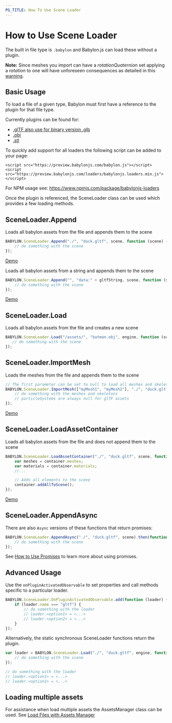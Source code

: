 ```yaml
---
PG_TITLE: How To Use Scene Loader
---
```


# How to Use Scene Loader

The built in file type is `.babylon` and Babylon.js can load these without a plugin.

**Note:** Since meshes you import can have a _rotationQuaternion_ set applying a _rotation_ to one will have unforeseen consequences as detailed in this [warning](/resources/rotation_conventions#warning).

## Basic Usage

To load a file of a given type, Babylon must first have a reference to the plugin for that file type.

Currently plugins can be found for:
 - [.glTF also use for binary version .glb](/How_To/glTF)
 - [.obj](/How_To/OBJ)
 - [.stl](/How_To/STL)

To quickly add support for all loaders the following script can be added to your page:
```
<script src="https://preview.babylonjs.com/babylon.js"></script>
<script src="https://preview.babylonjs.com/loaders/babylonjs.loaders.min.js"></script>
```
For NPM usage see: https://www.npmjs.com/package/babylonjs-loaders

Once the plugin is referenced, the SceneLoader class can be used which provides a few loading methods.

## SceneLoader.Append

Loads all babylon assets from the file and appends them to the scene
```javascript
BABYLON.SceneLoader.Append("./", "duck.gltf", scene, function (scene) {
    // do something with the scene
});
```
[Demo](http://www.babylonjs-playground.com/#WGZLGJ)

Loads all babylon assets from a string and appends them to the scene
```javascript
BABYLON.SceneLoader.Append("", "data:" + gltfString, scene, function (scene) {
    // do something with the scene
});
```
[Demo](https://playground.babylonjs.com/#88CB6A#1)

## SceneLoader.Load

Loads all babylon assets from the file and creates a new scene
```javascript
BABYLON.SceneLoader.Load("/assets/", "batman.obj", engine, function (scene) { 
   // do something with the scene
});
```

## SceneLoader.ImportMesh

Loads the meshes from the file and appends them to the scene
```javascript
// The first parameter can be set to null to load all meshes and skeletons
BABYLON.SceneLoader.ImportMesh(["myMesh1", "myMesh2"], "./", "duck.gltf", scene, function (meshes, particleSystems, skeletons) {
    // do something with the meshes and skeletons
    // particleSystems are always null for glTF assets
});
```
[Demo](http://www.babylonjs-playground.com/#JUKXQD)

## SceneLoader.LoadAssetContainer

Loads all babylon assets from the file and does not append them to the scene
```javascript
BABYLON.SceneLoader.LoadAssetContainer("./", "duck.gltf", scene, function (container) {
    var meshes = container.meshes;
    var materials = container.materials;
    //...

    // Adds all elements to the scene
    container.addAllToScene();
});
```
[Demo](http://www.babylonjs-playground.com/#JA1ND3#48)

## SceneLoader.AppendAsync

There are also `Async` versions of these functions that return promises:
```javascript
BABYLON.SceneLoader.AppendAsync("./", "duck.gltf", scene).then(function (scene) {
    // do something with the scene
});
```

See [How to Use Promises](/How_To/Promises) to learn more about using promises.

## Advanced Usage

Use the `onPluginActivatedObservable` to set properties and call methods specific to a particular loader.

```javascript
BABYLON.SceneLoader.OnPluginActivatedObservable.add(function (loader) {
    if (loader.name === "gltf") {
        // do something with the loader
        // loader.<option1> = <...>
        // loader.<option2> = <...>
    }
});
```

Alternatively, the static synchronous SceneLoader functions return the plugin.

```javascript
var loader = BABYLON.SceneLoader.Load("./", "duck.gltf", engine, function (scene) {
    // do something with the scene
});

// do something with the loader
// loader.<option1> = <...>
// loader.<option2> = <...>
```

## Loading multiple assets
For assistance when load multiple assets the AssetsManager class can be used.
See [Load Files with Assets Manager](/How_To/How_to_use_AssetsManager)
